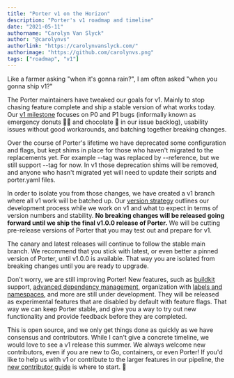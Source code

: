 ```yaml
---
title: "Porter v1 on the Horizon"
description: "Porter's v1 roadmap and timeline"
date: "2021-05-11"
authorname: "Carolyn Van Slyck"
author: "@carolynvs"
authorlink: "https://carolynvanslyck.com/"
authorimage: "https://github.com/carolynvs.png"
tags: ["roadmap", "v1"]
---
```


Like a farmer asking "when it's gonna rain?", I am often asked "when you gonna ship v1?"
<!--more-->

The Porter maintainers have tweaked our goals for v1. Mainly to stop chasing feature complete and ship a stable version of what works today.
Our [v1 milestone] focuses on P0 and P1 bugs (informally known as emergency donuts 🚨🍩 and chocolate 🍫 in our issue backlog), usability issues without good workarounds, and batching together breaking changes.

Over the course of Porter's lifetime we have deprecated some configuration and flags, but kept shims in place for those who haven't migrated to the replacements yet.
For example \--tag was replaced by \--reference, but we still support \--tag for now.
In v1 those deprecation shims will be removed, and anyone who hasn't migrated yet will need to update their scripts and porter.yaml files.

In order to isolate you from those changes, we have created a v1 branch where all v1 work will be batched up.
Our [version strategy] outlines our development process while we work on v1 and what to expect in terms of version numbers and stability.
**No breaking changes will be released going forward until we ship the final v1.0.0 release of Porter.**
We will be cutting pre-release versions of Porter that you may test out and prepare for v1.

The canary and latest releases will continue to follow the stable main branch.
We recommend that you stick with latest, or even better a pinned version of Porter, until v1.0.0 is available.
That way you are isolated from breaking changes until you are ready to upgrade.

Don't worry, we are still improving Porter!
New features, such as [buildkit] support, [advanced dependency management], organization with [labels and namespaces], and more are still under development.
They will be released as experimental features that are disabled by default with feature flags.
That way we can keep Porter stable, and give you a way to try out new functionality and provide feedback before they are completed.

This is open source, and we only get things done as quickly as we have consensus and contributors.
While I can't give a concrete timeline, we would love to see a v1 release this summer.
We always welcome new contributors, even if you are new to Go, containers, or even Porter!
If you'd like to help us with v1 or contribute to the larger features in our pipeline, the [new contributor guide] is where to start. 🚀

[v1 milestone]: https://github.com/getporter/porter/milestone/16
[version strategy]: /project/version-strategy/
[buildkit]: https://github.com/getporter/porter/pull/1567
[advanced dependency management]: https://github.com/getporter/proposals/pull/8
[labels and namespaces]: https://github.com/cnabio/cnab-spec/pull/411
[new contributor guide]: /docs/contribute/